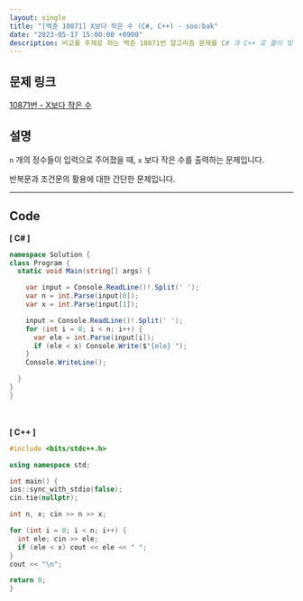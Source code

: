 ```yaml
---
layout: single
title: "[백준 10871] X보다 작은 수 (C#, C++) - soo:bak"
date: "2023-05-17 15:00:00 +0900"
description: 비교를 주제로 하는 백준 10871번 알고리즘 문제를 C# 과 C++ 로 풀이 및 해설
---
```


## 문제 링크
  [10871번 - X보다 작은 수](https://www.acmicpc.net/problem/10871)

## 설명
`n` 개의 정수들이 입력으로 주어졌을 때, `x` 보다 작은 수를 출력하는 문제입니다. <br>

반복문과 조건문의 활용에 대한 간단한 문제입니다. <br>

- - -

## Code
<b>[ C# ] </b>
<br>

  ```c#
namespace Solution {
  class Program {
    static void Main(string[] args) {

      var input = Console.ReadLine()!.Split(' ');
      var n = int.Parse(input[0]);
      var x = int.Parse(input[1]);

      input = Console.ReadLine()!.Split(' ');
      for (int i = 0; i < n; i++) {
        var ele = int.Parse(input[i]);
        if (ele < x) Console.Write($"{ele} ");
      }
      Console.WriteLine();

    }
  }
}
  ```
<br><br>
<b>[ C++ ] </b>
<br>

  ```c++
#include <bits/stdc++.h>

using namespace std;

int main() {
  ios::sync_with_stdio(false);
  cin.tie(nullptr);

  int n, x; cin >> n >> x;

  for (int i = 0; i < n; i++) {
    int ele; cin >> ele;
    if (ele < x) cout << ele << " ";
  }
  cout << "\n";

  return 0;
}
  ```
